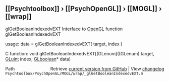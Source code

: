 ## [[Psychtoolbox]] &#8250; [[PsychOpenGL]] &#8250; [[MOGL]] &#8250; [[wrap]]

glGetBooleanIndexedvEXT  Interface to [OpenGL](OpenGL) function glGetBooleanIndexedvEXT  
  
usage:  data = glGetBooleanIndexedvEXT( target, index )  
  
C function:  void glGetBooleanIndexedvEXT[(GLenum]((GLenum) target, [GLuint](GLuint) index, [GLboolean](GLboolean)\* data)  




<div class="code_header" style="text-align:right;">
  <span style="float:left;">Path&nbsp;&nbsp;</span> <span class="counter">Retrieve <a href=
  "https://raw.github.com/Psychtoolbox-3/Psychtoolbox-3/beta/Psychtoolbox/PsychOpenGL/MOGL/wrap/_glGetBooleanIndexedvEXT.m">current version from GitHub</a> | View <a href=
  "https://github.com/Psychtoolbox-3/Psychtoolbox-3/commits/beta/Psychtoolbox/PsychOpenGL/MOGL/wrap/_glGetBooleanIndexedvEXT.m">changelog</a></span>
</div>
<div class="code">
  <code>Psychtoolbox/PsychOpenGL/MOGL/wrap/_glGetBooleanIndexedvEXT.m</code>
</div>

